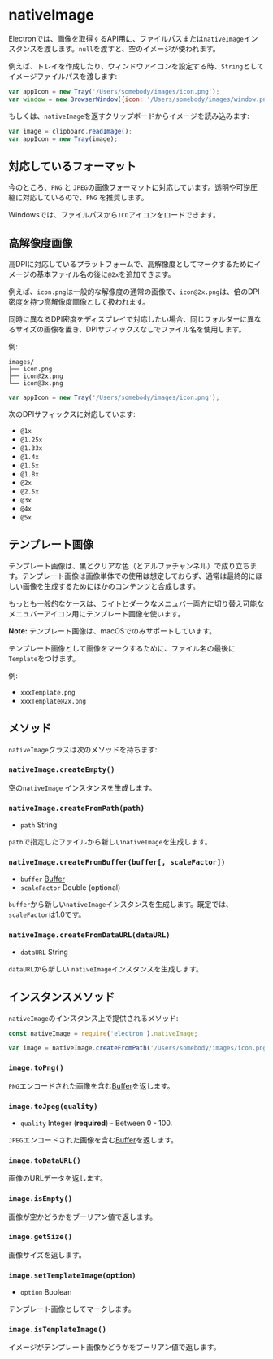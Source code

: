 # nativeImage

Electronでは、画像を取得するAPI用に、ファイルパスまたは`nativeImage`インスタンスを渡します。`null`を渡すと、空のイメージが使われます。

例えば、トレイを作成したり、ウィンドウアイコンを設定する時、`String`としてイメージファイルパスを渡します:

```javascript
var appIcon = new Tray('/Users/somebody/images/icon.png');
var window = new BrowserWindow({icon: '/Users/somebody/images/window.png'});
```

もしくは、`nativeImage`を返すクリップボードからイメージを読み込みます:

```javascript
var image = clipboard.readImage();
var appIcon = new Tray(image);
```

## 対応しているフォーマット

今のところ、`PNG` と `JPEG`の画像フォーマットに対応しています。透明や可逆圧縮に対応しているので、`PNG` を推奨します。

Windowsでは、ファイルパスから`ICO`アイコンをロードできます。

## 高解像度画像

高DPIに対応しているプラットフォームで、高解像度としてマークするためにイメージの基本ファイル名の後に`@2x`を追加できます。

例えば、`icon.png`は一般的な解像度の通常の画像で、`icon@2x.png`は、倍のDPI密度を持つ高解像度画像として扱われます。


同時に異なるDPI密度をディスプレイで対応したい場合、同じフォルダーに異なるサイズの画像を置き、DPIサフィックスなしでファイル名を使用します。

例:

```text
images/
├── icon.png
├── icon@2x.png
└── icon@3x.png
```


```javascript
var appIcon = new Tray('/Users/somebody/images/icon.png');
```

次のDPIサフィックスに対応しています:

* `@1x`
* `@1.25x`
* `@1.33x`
* `@1.4x`
* `@1.5x`
* `@1.8x`
* `@2x`
* `@2.5x`
* `@3x`
* `@4x`
* `@5x`

## テンプレート画像

テンプレート画像は、黒とクリアな色（とアルファチャンネル）で成り立ちます。テンプレート画像は画像単体での使用は想定しておらず、通常は最終的にほしい画像を生成するためにほかのコンテンツと合成します。

もっとも一般的なケースは、ライトとダークなメニュバー両方に切り替え可能なメニュバーアイコン用にテンプレート画像を使います。


**Note:** テンプレート画像は、macOSでのみサポートしています。

テンプレート画像として画像をマークするために、ファイル名の最後に`Template`をつけます。

例:

* `xxxTemplate.png`
* `xxxTemplate@2x.png`

## メソッド

`nativeImage`クラスは次のメソッドを持ちます:

### `nativeImage.createEmpty()`

空の`nativeImage` インスタンスを生成します。

### `nativeImage.createFromPath(path)`

* `path` String

`path`で指定したファイルから新しい`nativeImage`を生成します。

### `nativeImage.createFromBuffer(buffer[, scaleFactor])`

* `buffer` [Buffer][buffer]
* `scaleFactor` Double (optional)

 `buffer`から新しい`nativeImage`インスタンスを生成します。既定では、`scaleFactor`は1.0です。

### `nativeImage.createFromDataURL(dataURL)`

* `dataURL` String

`dataURL`から新しい `nativeImage`インスタンスを生成します。

## インスタンスメソッド

`nativeImage`のインスタンス上で提供されるメソッド:

```javascript
const nativeImage = require('electron').nativeImage;

var image = nativeImage.createFromPath('/Users/somebody/images/icon.png');
```

### `image.toPng()`

`PNG`エンコードされた画像を含む[Buffer][buffer]を返します。

### `image.toJpeg(quality)`

* `quality` Integer (**required**) - Between 0 - 100.

`JPEG`エンコードされた画像を含む[Buffer][buffer]を返します。

### `image.toDataURL()`

画像のURLデータを返します。

### `image.isEmpty()`

画像が空かどうかをブーリアン値で返します。

### `image.getSize()`

画像サイズを返します。

[buffer]: https://nodejs.org/api/buffer.html#buffer_class_buffer

### `image.setTemplateImage(option)`

* `option` Boolean

テンプレート画像としてマークします。

### `image.isTemplateImage()`

イメージがテンプレート画像かどうかをブーリアン値で返します。
